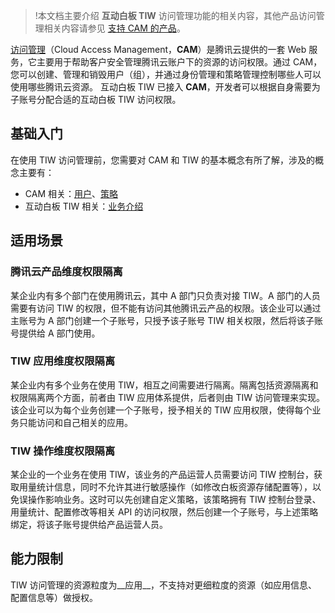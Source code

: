 >!本文档主要介绍 **互动白板 TIW** 访问管理功能的相关内容，其他产品访问管理相关内容请参见 [支持 CAM 的产品](https://cloud.tencent.com/document/product/598/10588)。

[访问管理](https://cloud.tencent.com/document/product/598)（Cloud Access Management，__CAM__）是腾讯云提供的一套 Web 服务，它主要用于帮助客户安全管理腾讯云账户下的资源的访问权限。通过 CAM，您可以创建、管理和销毁用户（组），并通过身份管理和策略管理控制哪些人可以使用哪些腾讯云资源。
互动白板 TIW 已接入 __CAM__，开发者可以根据自身需要为子账号分配合适的互动白板 TIW 访问权限。

## 基础入门

在使用 TIW 访问管理前，您需要对 CAM 和 TIW 的基本概念有所了解，涉及的概念主要有：

- CAM 相关：[用户](https://cloud.tencent.com/document/product/598/13665)、[策略](https://cloud.tencent.com/document/product/598/10601)
- 互动白板 TIW 相关：[业务介绍](/产品简介.md)

## 适用场景

### 腾讯云产品维度权限隔离

某企业内有多个部门在使用腾讯云，其中 A 部门只负责对接 TIW。A 部门的人员需要有访问 TIW 的权限，但不能有访问其他腾讯云产品的权限。该企业可以通过主账号为 A 部门创建一个子账号，只授予该子账号 TIW 相关权限，然后将该子账号提供给 A 部门使用。

### TIW 应用维度权限隔离

某企业内有多个业务在使用 TIW，相互之间需要进行隔离。隔离包括资源隔离和权限隔离两个方面，前者由 TIW 应用体系提供，后者则由 TIW 访问管理来实现。该企业可以为每个业务创建一个子账号，授予相关的 TIW 应用权限，使得每个业务只能访问和自己相关的应用。

### TIW 操作维度权限隔离

某企业的一个业务在使用 TIW，该业务的产品运营人员需要访问 TIW 控制台，获取用量统计信息，同时不允许其进行敏感操作（如修改白板资源存储配置等），以免误操作影响业务。这时可以先创建自定义策略，该策略拥有 TIW 控制台登录、用量统计、配置修改等相关 API 的访问权限，然后创建一个子账号，与上述策略绑定，将该子账号提供给产品运营人员。

## 能力限制
TIW 访问管理的资源粒度为__应用__，不支持对更细粒度的资源（如应用信息、配置信息等）做授权。
